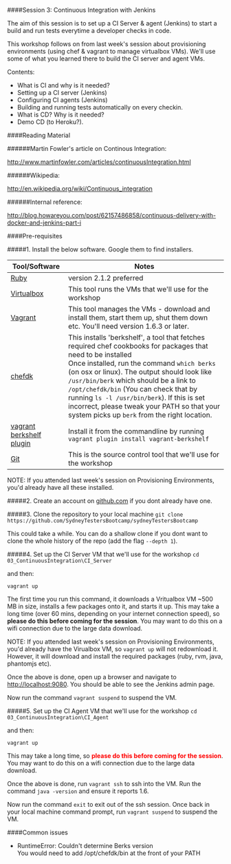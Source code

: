 ####Session 3: Continuous Integration with Jenkins

The aim of this session is to set up a CI Server & agent (Jenkins) to start a build and run tests everytime a developer checks in code. 

This workshop follows on from last week's session about provisioning environments (using chef & vagrant to manage virtualbox VMs). We'll use some of what you learned there to build the CI server and agent VMs.

Contents:
- What is CI and why is it needed?
- Setting up a CI server (Jenkins)
- Configuring CI agents (Jenkins)
- Building and running tests automatically on every checkin.
- What is CD? Why is it needed?
- Demo CD (to Heroku?).


####Reading Material

######Martin Fowler's article on Continous Integration:

http://www.martinfowler.com/articles/continuousIntegration.html

######Wikipedia:

http://en.wikipedia.org/wiki/Continuous_integration

######Internal reference:

http://blog.howareyou.com/post/62157486858/continuous-delivery-with-docker-and-jenkins-part-i


####Pre-requisites

#####1. Install the below software. Google them to find installers.

| Tool/Software | Notes |
| ------------- | ----- |
| [Ruby](https://www.ruby-lang.org/en/) | version 2.1.2 preferred |
| [Virtualbox](https://www.virtualbox.org/) | This tool runs the VMs that we'll use for the workshop |
| [Vagrant](https://www.vagrantup.com/) | This tool manages the VMs - download and install them, start them up, shut them down etc. You'll need version 1.6.3 or later. |
| [chefdk](https://downloads.getchef.com/chef-dk) | This installs 'berkshelf', a tool that fetches required chef cookbooks for packages that need to be installed <br> Once installed, run the command `which berks` (on osx or linux). The output should look like `/usr/bin/berk` which should be a link to `/opt/chefdk/bin` (You can check that by running `ls -l /usr/bin/berk`). If this is set incorrect, please tweak your PATH so that your system picks up `berk` from the right location.|
| [vagrant berkshelf plugin](http://berkshelf.com/) | Install it from the commandline by running `vagrant plugin install vagrant-berkshelf` |
| [Git](http://git-scm.com/) | This is the source control tool that we'll use for the workshop |

NOTE: If you attended last week's session on Provisioning Environments, you'd already have all these installed.

#####2. Create an account on [github.com](https://github.com/) if you dont already have one.

#####3. Clone the repository to your local machine
`git clone https://github.com/SydneyTestersBootcamp/sydneyTestersBootcamp`

This could take a while. You can do a shallow clone if you dont want to clone the whole history of the repo (add the flag `--depth 1`).

#####4. Set up the CI Server VM that we'll use for the workshop
`cd 03_ContinuousIntegration\CI_Server`

and then:

`vagrant up`

The first time you run this command, it downloads a Vritualbox VM ~500 MB in size, installs a few packages onto it, and starts it up. This may take a long time (over 60 mins, depending on your internet connection speed), so <b>please do this before coming for the session</b>. You may want to do this on a wifi connection due to the large data download.

NOTE: If you attended last week's session on Provisioning Environments, you'd already have the Virualbox VM, so `vagrant up` will not redownload it. However, it will download and install the required packages (ruby, rvm, java, phantomjs etc).

Once the above is done, open up a browser and navigate to [http://localhost:9080](http://localhost:9080). You should be able to see the Jenkins admin page.

Now run the command `vagrant suspend` to suspend the VM.

#####5. Set up the CI Agent VM that we'll use for the workshop
`cd 03_ContinuousIntegration\CI_Agent`

and then:

`vagrant up`

This may take a long time, so <b><font color="red">please do this before coming for the session</font></b>. You may want to do this on a wifi connection due to the large data download.

Once the above is done, run `vagrant ssh` to ssh into the VM. Run the command `java -version` and ensure it reports 1.6.

Now run the command `exit` to exit out of the ssh session. Once back in your local machine command prompt, run `vagrant suspend` to suspend the VM.

####Common issues
- RuntimeError: Couldn't determine Berks version<br>
You would need to add /opt/chefdk/bin at the front of your PATH